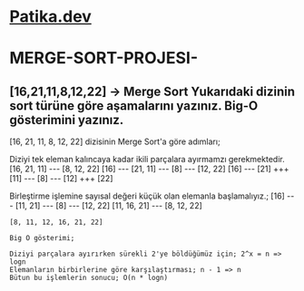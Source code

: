 # [Patika.dev](https://www.patika.dev/tr)

# MERGE-SORT-PROJESI-
[16,21,11,8,12,22] -> Merge Sort  Yukarıdaki dizinin sort türüne göre aşamalarını yazınız. Big-O gösterimini yazınız.
-----------------------------------------------------------------------


   [16, 21, 11, 8, 12, 22] dizisinin Merge Sort'a göre adımları;

   Diziyi tek eleman kalıncaya kadar ikili parçalara ayırmamzı gerekmektedir.
    [16, 21, 11] --- [8, 12, 22]
    [16] --- [21, 11] --- [8] --- [12, 22]
    [16] --- [21] +++ [11] --- [8] --- [12] +++ [22]

   Birleştirme işlemine sayısal değeri küçük olan elemanla başlamalıyız.;
    [16] --- [11, 21] --- [8] --- [12, 22]
    [11, 16, 21] --- [8, 12, 22]

    [8, 11, 12, 16, 21, 22]

    Big O gösterimi;

    Diziyi parçalara ayırırken sürekli 2'ye böldüğümüz için; 2^x = n => logn
    Elemanların birbirlerine göre karşılaştırması; n - 1 => n
    Bütun bu işlemlerin sonucu; O(n * logn)
